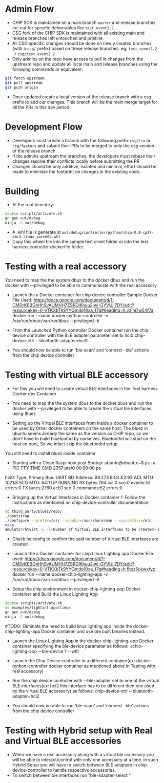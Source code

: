# Admin Flow

* CHIP SDK is maintained on a main branch `master` and release branches cut out for specific deliverables like `test_event2.2`
* CSG fork of the CHIP SDK is maintained with all existing main and release branches left untouched and pristine. 
* All CSG specific changes should be done on newly created branches (with a `csg/` prefix) based on these release branches. eg: `test_event2.2` -> `csg/test_event2.2`
* Only admins on the repo have access to pull in changes from the upstream repo and update all local main and release branches using the following commands or equivalent:
```bash
git fetch upstream
git pull upstream 
git push origin
``` 
* Once updated create a local version of the release branch with a csg prefix to add our changes. This branch will be the main merge target for all the PRs in this dev period.

# Development Flow

* Developers must create a branch with the following prefix `csg/fix` or `csg/feature` and submit their PRs to be merged to only the csg version of the release branch.
* If the admins upstream the branches, the developers must rebase their changes resolve their conflicts locally before submitting the PR
* Changes should be only additive, isolated and minimal, effort should be made to minimize the footprint on changes in the existing code.

# Building

* At the root directory:
```bash
source scripts/activate.sh
gn gen out/debug
ninja -C out/debug
```
* A .whl file is generate at `out/debug/controller/python/chip-0.0-cp37-abi3-linux_aarch64.whl`
* Copy this wheel file into the sample test client folder or into the test harness controller dockerfile folder.

# Testing with a real accessory
You need to map the the system dbus to the docker dbus and run the docker with --privileged to be able to communicate with the real accessory 
* Launch the a Docker container for chip device controller
Sample Docker File Used: https://docs.google.com/document/d/1-CMDrKEBGnHhSvAUMHH7ZSRDiKhuu2iwI-GYVUjI7DY/edit?resourcekey=0-VTKXbTk9YYQmdq10xa_f7g#heading=h.yzihj7w54f7a
docker run --name docker-python-controller -v /var/run/dbus:/var/run/dbus --privileged -it <Docker Image>

* From the Launched Python controller Docker container run the chip device controller with the BLE adapter parameter set to hci0
chip-device-ctrl --bluetooth-adapter=hci0
* You should now be able to run 'ble-scan' and 'connect -ble' actions from the chip device controller

# Testing with virtual BLE accessory
* For this you will need to create virtual BLE interfaces in the Test harness Docker dev Container
* You need to map the the system dbus to the docker dbus and run the docker with --privileged to be able to create the virtual ble interfaces using Bluez 

* Setting up the Virtual BLE interfaces from Inside a docker container to be used by Other docker containers on the same host:
The bluez in ubuntu seems already the same as the version as CHIP repo, so we don't have to build bluetoothd by ourselves.
Bluetoothd will start on the host on boot, So we infact skip the bluetoothd setup 

You still need to install bluez inside container

* Starting with a Clean Raspi host post Bootup:
ubuntu@ubuntu:~$ ps -a
    PID TTY          TIME CMD
   2357 pts/0    00:00:00 ps

hci0:	Type: Primary  Bus: UART
	BD Address: B8:27:EB:C4:E2:93  ACL MTU: 1021:8  SCO MTU: 64:1
	UP RUNNING 
	RX bytes:794 acl:0 sco:0 events:52 errors:0
	TX bytes:2760 acl:0 sco:0 commands:52 errors:0
 
* Bringing up the Virtual Interfaces in Docker container 1:
Follow the instructions as mentioned on chip-device-controller documentation
```bash
cd third_party/bluez/repo/
./bootstrap
./configure --prefix=/usr --mandir=/usr/share/man --sysconfdir=/etc --localstatedir=/var --enable-experimental --with-systemdsystemunitdir=/lib/systemd/system --with-systemduserunitdir=/usr/lib/systemd --enable-deprecated --enable-testing --enable-tools
make
emulator/btvirt -L -l<Number of Virtual BLE interfaces to be created> &
```
* Check hciconfig to confirm the said number of Virtual BLE interfaces are created

* Launch the a Docker container for chip Linux Lighting app
Docker File used: https://docs.google.com/document/d/1-CMDrKEBGnHhSvAUMHH7ZSRDiKhuu2iwI-GYVUjI7DY/edit?resourcekey=0-VTKXbTk9YYQmdq10xa_f7g#heading=h.fhxz5ukwxfyz
docker run --name docker-chip-lighting-app -v /var/run/dbus:/var/run/dbus --privileged -it <Docker Image>

* Setup the chip environment in docker-chip-lighting-app Docker container and Build the Linux Lighting App
```bash
source scripts/activate.sh
cd examples/lightint-app/linux
gn gen out/debug
ninja -C out/debug
```
#TODO: Eliminate the need to build linux lighting app inside the docker-chip-lighting-app Docker container and use pre built binaries instead.

* Launch the Linux Lighting App in the docker-chip-lighting-app Docker container specifying the ble-device parameter as follows:
./chip-lighting-app --ble-device 1 --wifi

* Launch the Chip Device controller in a different container(ex: docker-python-controller docker container as mentioned above in Testing with real accessory)
* Run the chip device controller with --ble-adapter set to one of the virtual BLE interfaces(ex: hci2 this interface has to be different then one used by the virtual BLE accessory) as follows:
chip-device-ctrl --bluetooth-adapter=hci2
* You should now be able to run 'ble-scan' and 'connect -ble' actions from the chip device controller

# Testing with Hybrid setup with Real and Virtual BLE accessories
* When we have a real accessory along with a virtual ble accessory you will be able to interact/control with only one accessory at a time. In such Hybrid Setup you will have to switch between BLE adapters in chip-device-controller to handle respective accessories.
* To switch between ble interfaces run "ble-adapter-select <adapter number example: hci1 to scan and connect to virtual accessory and hci0 to scan and connect to real accessory>"
